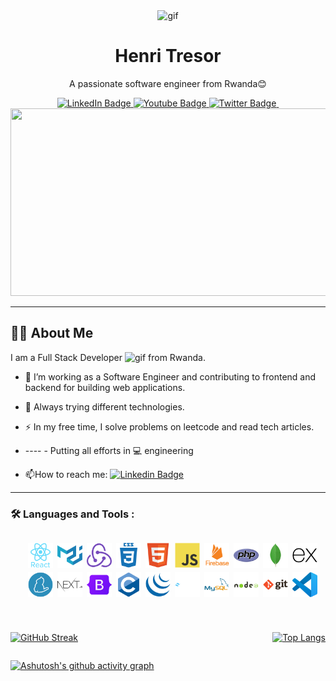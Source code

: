 <div align='center'>
 <img src='https://media3.giphy.com/media/iDOOSqoC0k3VeT9rd5/200w.webp?cid=ecf05e47ssubg68jen000m7pippjxo4i3rir74yhml7vzp55&rid=200w.webp&ct=g' width="100" alt="gif"/>

 <h1>Henri Tresor</h1>
 <p>A passionate software engineer from Rwanda😊</p>

<div id="badges">
<a href="https://www.linkedin.com/in/henri-tresor-shimwamana-21b292259/">
  <img src="https://img.shields.io/badge/LinkedIn-blue?style=for-the-badge&logo=linkedin&logoColor=white" alt="LinkedIn Badge"/>
</a>
<a href="https://www.facebook.com/tresor0001/">
  <img src="https://img.shields.io/badge/FaceBook-lightblue?style=for-the-badge&logo=facebook&logoColor=black" alt="Youtube Badge"/>
</a>
<a href="https://twitter.com/Henri_Tresor_">
  <img src="https://img.shields.io/badge/Twitter-blue?style=for-the-badge&logo=twitter&logoColor=white" alt="Twitter Badge"/>
  </a>

  <img src="https://komarev.com/ghpvc/?username=HenriTresor&style=flat-square&color=blue" alt=""/>
</div>
</div>
<div align="center">
  <img src="https://media.giphy.com/media/dWesBcTLavkZuG35MI/giphy.gif" width="600" height="300"/>
</div>

-----

 ## :man_technologist: About Me

 I am a Full Stack Developer <img src="https://media.giphy.com/media/WUlplcMpOCEmTGBtBW/giphy.gif" width="30" alt="gif"> from Rwanda.

 - :telescope: I’m working as a Software Engineer and contributing to frontend and backend for building web applications.

- :seedling: Always trying different technologies.

- :zap: In my free time, I solve problems on leetcode and read tech articles.

- ---- - Putting all efforts in 💻 engineering

- :mailbox:How to reach me: [![Linkedin Badge](https://img.shields.io/badge/-linkedin-blue?style=flat&logo=Linkedin&logoColor=white)](https://www.linkedin.com/in/henri-tresor-shimwamana-21b292259/)

----

### :hammer_and_wrench: Languages and Tools :

<div style="display:flex; flex-wrap:wrap;justify-content:start;align-items:start;gap:0.5em;width:100%;padding:1em 2em;">

  <img src="https://github.com/devicons/devicon/blob/master/icons/react/react-original-wordmark.svg" title="React" alt="React" width="40" height="40"/>
  
  <img src="https://github.com/devicons/devicon/blob/master/icons/materialui/materialui-original.svg" title="Material UI" alt="Material UI" width="40" height="40"/>

  <img src="https://github.com/devicons/devicon/blob/master/icons/redux/redux-original.svg" title="Redux" alt="Redux " width="40" height="40"/>

  <img src="https://github.com/devicons/devicon/blob/master/icons/css3/css3-plain-wordmark.svg"  title="CSS3" alt="CSS" width="40" height="40"/>

  <img src="https://github.com/devicons/devicon/blob/master/icons/html5/html5-original.svg" title="HTML5" alt="HTML" width="40" height="40"/>

  <img src="https://github.com/devicons/devicon/blob/master/icons/javascript/javascript-original.svg" title="JavaScript" alt="JavaScript" width="40" height="40"/>

  <img src="https://github.com/devicons/devicon/blob/master/icons/firebase/firebase-plain-wordmark.svg" title="Firebase" alt="Firebase" width="40" height="40"/>

  <img src="https://github.com/devicons/devicon/blob/master/icons/php/php-original.svg" title="PHP" alt="PHP" width="40" height="40"/>

  <img src="https://github.com/devicons/devicon/blob/master/icons/mongodb/mongodb-original.svg" title="MongoDB" alt="MongoDB" width="40" height="40"/>

  <img src="https://github.com/devicons/devicon/blob/master/icons/express/express-original.svg" title="ExpressJS" alt="ExpressJS" width="40" height="40"/>

   <img height='40' width='40' src="https://github.com/devicons/devicon/blob/master/icons/yarn/yarn-original.svg" title="yarn"/>

<img src="https://github.com/devicons/devicon/blob/master/icons/nextjs/nextjs-original-wordmark.svg" title="NextJS" width="40" height="40" />

  <img src="https://github.com/devicons/devicon/blob/master/icons/bootstrap/bootstrap-original.svg" title="bootstrap" alt="bootstrap" width="40" height="40"/>
 <img src="https://github.com/devicons/devicon/blob/master/icons/c/c-original.svg" title="c lang" alt="c lang" width="40" height="40" />

 <img src="https://github.com/devicons/devicon/blob/master/icons/jquery/jquery-original.svg" title="jquery" width="40" height="40"/>


 <img src="https://github.com/devicons/devicon/blob/master/icons/tailwindcss/tailwindcss-original-wordmark.svg" title="tailwind" width="40" height="40"/>

 <img src="https://github.com/devicons/devicon/blob/master/icons/mysql/mysql-original-wordmark.svg" title="MySQL"  alt="MySQL" width="40" height="40"/>

  <img src="https://github.com/devicons/devicon/blob/master/icons/nodejs/nodejs-original-wordmark.svg" title="NodeJS" alt="NodeJS" width="40" height="40"/>

  <img src="https://github.com/devicons/devicon/blob/master/icons/git/git-original-wordmark.svg" title="Git" alt="Git" width="40" height="40"/>


  <img src="https://github.com/devicons/devicon/blob/master/icons/vscode/vscode-original.svg" title="Git" alt="Git" width="40" height="40"/>



</div>

<div style="display:flex;justify-content:space-between;margin-top:2em;">

[![GitHub Streak](https://streak-stats.demolab.com/?user=HenriTresor&theme=dark)](https://git.io/streak-stats)

[![Top Langs](https://github-readme-stats.vercel.app/api/top-langs/?username=henritresor&hide_progress=true&theme=vision-friendly-dark)](https://github.com/anuraghazra/github-readme-stats)

</div>

[![Ashutosh's github activity graph](https://github-readme-activity-graph.vercel.app/graph?username=HenriTresor&theme=tokyo-night)](https://github.com/ashutosh00710/github-readme-activity-graph)
